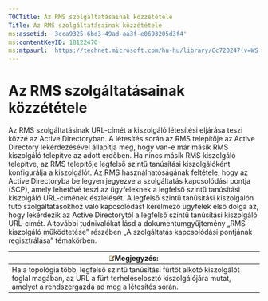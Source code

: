 ```yaml
---
TOCTitle: Az RMS szolgáltatásainak közzététele
Title: Az RMS szolgáltatásainak közzététele
ms:assetid: '3cca9325-6bd3-49ad-aa3f-e0693205d3f4'
ms:contentKeyID: 18122470
ms:mtpsurl: 'https://technet.microsoft.com/hu-hu/library/Cc720247(v=WS.10)'
---
```


Az RMS szolgáltatásainak közzététele
====================================

Az RMS szolgáltatásinak URL-címét a kiszolgáló létesítési eljárása teszi közzé az Active Directoryban. A létesítés során az RMS telepítője az Active Directory lekérdezésével állapítja meg, hogy van-e már másik RMS kiszolgáló telepítve az adott erdőben. Ha nincs másik RMS kiszolgáló telepítve, az RMS telepítője legfelső szintű tanúsítási kiszolgálóként konfigurálja a kiszolgálót. Az RMS használhatóságának feltétele, hogy az Active Directoryba be legyen jegyezve a szolgáltatás kapcsolódási pontja (SCP), amely lehetővé teszi az ügyfeleknek a legfelső szintű tanúsítási kiszolgáló URL-címének észlelését. A legfelső szintű tanúsítási kiszolgálón futó szolgáltatásokhoz való kapcsolódást kérelmező ügyfelek első dolga az, hogy lekérdezik az Active Directorytól a legfelső szintű tanúsítási kiszolgáló URL-címét. A további tudnivalókat lásd a dokumentumgyűjtemény „RMS kiszolgáló működtetése” részében „A szolgáltatás kapcsolódási pontjának regisztrálása” témakörben.

| ![](images/Cc720247.note(WS.10).gif)Megjegyzés:                                                                                                                    |
|-------------------------------------------------------------------------------------------------------------------------------------------------------------------------------------------------|
| Ha a topológia több, legfelső szintű tanúsítási fürtöt alkotó kiszolgálót foglal magában, az URL a fürt terheléselosztó kiszolgálójára mutat, amelyet a rendszergazda ad meg a létesítés során. |
